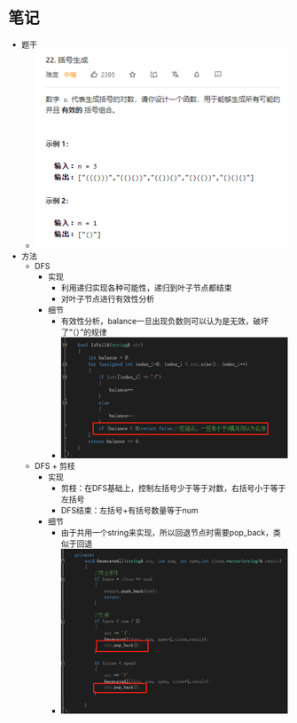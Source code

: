 # 笔记
- 题干
  - ![](./picture/01.png)
- 方法
  - DFS
    - 实现
      - 利用递归实现各种可能性，递归到叶子节点都结束
      - 对叶子节点进行有效性分析
    - 细节
      - 有效性分析，balance一旦出现负数则可以认为是无效，破坏了“（）”的规律
      - ![](./picture/slt1_00.png)
  - DFS + 剪枝
    - 实现
      - 剪枝：在DFS基础上，控制左括号少于等于对数，右括号小于等于左括号
      - DFS结束：左括号+有括号数量等于num
    - 细节
      - 由于共用一个string来实现，所以回退节点时需要pop_back，类似于回退
      - ![](./picture/slt2_00.png)